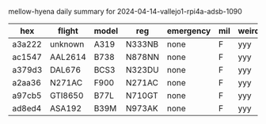 mellow-hyena daily summary for 2024-04-14-vallejo1-rpi4a-adsb-1090

|hex|flight|model|reg|emergency|mil|weirdo|
|--|--|--|--|--|--|--|
|a3a222|unknown|A319|N333NB|none|F|yyy|
|ac1547|AAL2614|B738|N878NN|none|F|yyy|
|a379d3|DAL676|BCS3|N323DU|none|F|yyy|
|a2aa36|N271AC|F900|N271AC|none|F|yyy|
|a97cb5|GTI8650|B77L|N710GT|none|F|yyy|
|ad8ed4|ASA192|B39M|N973AK|none|F|yyy|
